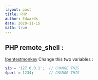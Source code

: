 ```yaml
---
layout: post 
title: PHP 
author: Edwards
date: 2020-11-15
math: true
---
```


## PHP remote_shell : 
[!pentestmonkey](https://github.com/pentestmonkey/php-reverse-shell/blob/master/php-reverse-shell.php)
Change this two variables : 
```php
$ip = '127.0.0.1';  // CHANGE THIS
$port = 1234;       // CHANGE THIS
```
